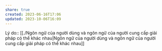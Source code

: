 ```yaml
---
share: true
created: 2023-06-16T17:06
updated: 2023-10-06T16:09
---
```

Lý do:: [[./Ngôn ngữ của người dùng và ngôn ngữ của người cung cấp giải pháp có thể khác nhau|Ngôn ngữ của người dùng và ngôn ngữ của người cung cấp giải pháp có thể khác nhau]]
